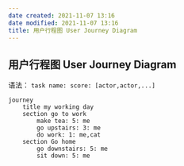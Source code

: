 ```yaml
---
date created: 2021-11-07 13:16
date modified: 2021-11-07 13:16
title: 用户行程图 User Journey Diagram
---
```

## 用户行程图 User Journey Diagram
语法：
`task name: score: [actor,actor,...]`

```mermaid
journey
	title my working day
	section go to work
		make tea: 5: me
		go upstairs: 3: me
		do work: 1: me,cat
	section Go home
		go downstairs: 5: me
		sit down: 5: me
```